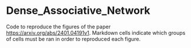 # Dense_Associative_Network
Code to reproduce the figures of the paper https://arxiv.org/abs/2401.04191v1.
Markdown cells indicate which groups of cells must be ran in order to reproduced each figure.
